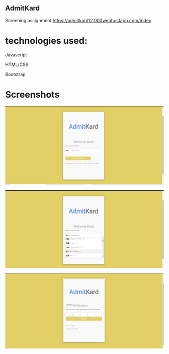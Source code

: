## AdmitKard
Screening assignment 
https://admitkard12.000webhostapp.com/index
# technologies used:
Javascript


HTML/CSS


Bootstrap


# Screenshots 
![alt text](https://github.com/shishir36982/AdmitKard/blob/master/1.PNG)

![alt text](https://github.com/shishir36982/AdmitKard/blob/master/2.PNG)

![alt text](https://github.com/shishir36982/AdmitKard/blob/master/3.PNG)


